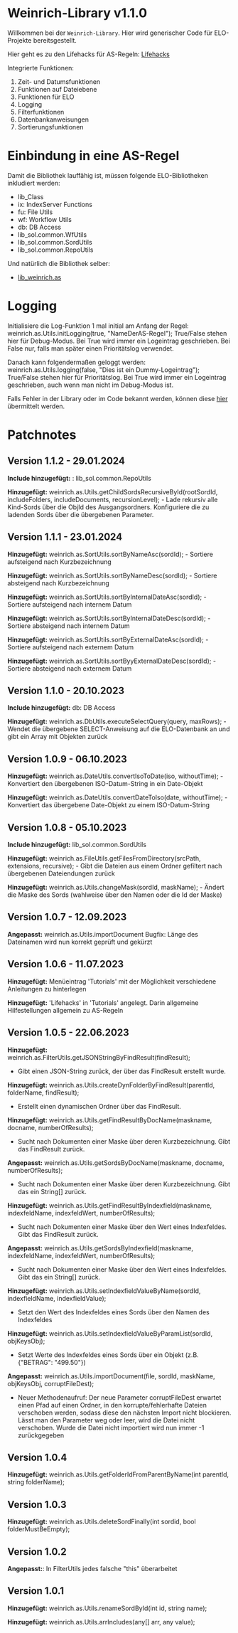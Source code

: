 # Weinrich-Library v1.1.0

Willkommen bei der `Weinrich-Library`. Hier wird generischer Code für ELO-Projekte bereitsgestellt.

Hier geht es zu den Lifehacks für AS-Regeln: <a href="https://ekweinrich.github.io/Weinrich-Library/tutorial-Lifehacks.html">Lifehacks</a>

Integrierte Funktionen:

1. Zeit- und Datumsfunktionen
2. Funktionen auf Dateiebene
3. Funktionen für ELO
4. Logging
5. Filterfunktionen
6. Datenbankanweisungen
6. Sortierungsfunktionen

# Einbindung in eine AS-Regel

Damit die Bibliothek lauffähig ist, müssen folgende ELO-Bibliotheken inkludiert werden:

- lib_Class
- ix: IndexServer Functions
- fu: File Utils
- wf: Workflow Utils
- db: DB Access
- lib_sol.common.WfUtils
- lib_sol.common.SordUtils
- lib_sol.common.RepoUtils

Und natürlich die Bibliothek selber:

- <a href="https://ekweinrich.github.io/Weinrich-Library/lib_weinrich.as.js.html">lib_weinrich.as</a>

# Logging

Initialisiere die Log-Funktion 1 mal initial am Anfang der Regel:
weinrich.as.Utils.initLogging(true, "NameDerAS-Regel");
True/False stehen hier für Debug-Modus. Bei True wird immer ein Logeintrag geschrieben. Bei False nur, falls man später einen Prioritätslog verwendet.

Danach kann folgendermaßen geloggt werden:
weinrich.as.Utils.logging(false, "Dies ist ein Dummy-Logeintrag");
True/False stehen hier für Prioritätslog. Bei True wird immer ein Logeintrag geschrieben, auch wenn man nicht im Debug-Modus ist.
 

Falls Fehler in der Library oder im Code bekannt werden, können diese <a href="https://github.com/ekWeinrich/Weinrich-Library/issues">hier</a> 
übermittelt werden.

# Patchnotes

## Version 1.1.2 - 29.01.2024

**Include hinzugefügt:**  : lib_sol.common.RepoUtils

**Hinzugefügt:** weinrich.as.Utils.getChildSordsRecursiveById(rootSordId, includeFolders, includeDocuments, recursionLevel);
    - Lade rekursiv alle Kind-Sords über die ObjId des Ausgangsordners. Konfiguriere die zu ladenden Sords über die übergebenen Parameter.

## Version 1.1.1 - 23.01.2024

**Hinzugefügt:** weinrich.as.SortUtils.sortByNameAsc(sordId);
    - Sortiere aufsteigend nach Kurzbezeichnung

**Hinzugefügt:** weinrich.as.SortUtils.sortByNameDesc(sordId);
    - Sortiere absteigend nach Kurzbezeichnung

**Hinzugefügt:** weinrich.as.SortUtils.sortByInternalDateAsc(sordId);
    - Sortiere aufsteigend nach internem Datum

**Hinzugefügt:** weinrich.as.SortUtils.sortByInternalDateDesc(sordId);
    - Sortiere absteigend nach internem Datum

**Hinzugefügt:** weinrich.as.SortUtils.sortByExternalDateAsc(sordId);
    - Sortiere aufsteigend nach externem Datum

**Hinzugefügt:** weinrich.as.SortUtils.sortByyExternalDateDesc(sordId);
    - Sortiere absteigend nach externem Datum

## Version 1.1.0 - 20.10.2023

**Include hinzugefügt:**  db: DB Access

**Hinzugefügt:** weinrich.as.DbUtils.executeSelectQuery(query, maxRows);
    - Wendet die übergebene SELECT-Anweisung auf die ELO-Datenbank an und gibt ein Array mit Objekten zurück

## Version 1.0.9 - 06.10.2023

**Hinzugefügt:** weinrich.as.DateUtils.convertIsoToDate(iso, withoutTime);
    - Konvertiert den übergebenen ISO-Datum-String in ein Date-Objekt

**Hinzugefügt:** weinrich.as.DateUtils.convertDateToIso(date, withoutTime);
    - Konvertiert das übergebene Date-Objekt zu einem ISO-Datum-String

## Version 1.0.8 - 05.10.2023

**Include hinzugefügt:**  lib_sol.common.SordUtils

**Hinzugefügt:** weinrich.as.FileUtils.getFilesFromDirectory(srcPath, extensions, recursive);
    - Gibt die Dateien aus einem Ordner gefiltert nach übergebenen Dateiendungen zurück

**Hinzugefügt:** weinrich.as.Utils.changeMask(sordId, maskName);
    - Ändert die Maske des Sords (wahlweise über den Namen oder die Id der Maske)

## Version 1.0.7 - 12.09.2023

**Angepasst:** weinrich.as.Utils.importDocument Bugfix: Länge des Dateinamen wird nun korrekt geprüft und gekürzt

## Version 1.0.6 - 11.07.2023

**Hinzugefügt:** Menüeintrag 'Tutorials' mit der Möglichkeit verschiedene Anleitungen zu hinterlegen

**Hinzugefügt:** 'Lifehacks' in 'Tutorials' angelegt. Darin allgemeine Hilfestellungen allgemein zu AS-Regeln

## Version 1.0.5 - 22.06.2023

**Hinzugefügt:** weinrich.as.FilterUtils.getJSONStringByFindResult(findResult);
- Gibt einen JSON-String zurück, der über das FindResult erstellt wurde.

**Hinzugefügt:** weinrich.as.Utils.createDynFolderByFindResult(parentId, folderName, findResult);
- Erstellt einen dynamischen Ordner über das FindResult.

**Hinzugefügt:** weinrich.as.Utils.getFindResultByDocName(maskname, docname, numberOfResults);
- Sucht nach Dokumenten einer Maske über deren Kurzbezeichnung. Gibt das FindResult zurück.

**Angepasst:** weinrich.as.Utils.getSordsByDocName(maskname, docname, numberOfResults);
- Sucht nach Dokumenten einer Maske über deren Kurzbezeichnung. Gibt das ein String[] zurück.

**Hinzugefügt:** weinrich.as.Utils.getFindResultByIndexfield(maskname, indexfeldName, indexfeldWert, numberOfResults);
- Sucht nach Dokumenten einer Maske über den Wert eines Indexfeldes. Gibt das FindResult zurück.

**Angepasst:** weinrich.as.Utils.getSordsByIndexfield(maskname, indexfeldName, indexfeldWert, numberOfResults);
- Sucht nach Dokumenten einer Maske über den Wert eines Indexfeldes. Gibt das ein String[] zurück.

**Hinzugefügt:** weinrich.as.Utils.setIndexfieldValueByName(sordId, indexfieldName, indexfieldValue);
- Setzt den Wert des Indexfeldes eines Sords über den Namen des Indexfeldes

**Hinzugefügt:** weinrich.as.Utils.setIndexfieldValueByParamList(sordId, objKeysObj);
- Setzt Werte des Indexfeldes eines Sords über ein Objekt (z.B. {"BETRAG": "499.50"})

**Angepasst:** weinrich.as.Utils.importDocument(file, sordId, maskName, objKeysObj, corruptFileDest);
- Neuer Methodenaufruf: Der neue Parameter corruptFileDest erwartet einen Pfad auf einen Ordner, in den korrupte/fehlerhafte Dateien verschoben werden,
sodass diese den nächsten Import nicht blockieren. Lässt man den Parameter weg oder leer, wird die Datei nicht verschoben. Wurde die Datei nicht importiert wird nun immer -1 zurückgegeben

## Version 1.0.4

**Hinzugefügt:** weinrich.as.Utils.getFolderIdFromParentByName(int parentId, string folderName);

## Version 1.0.3

**Hinzugefügt:** weinrich.as.Utils.deleteSordFinally(int sordid, bool folderMustBeEmpty);

## Version 1.0.2

**Angepasst:**: In FilterUtils jedes falsche "this" überarbeitet

## Version 1.0.1

**Hinzugefügt:** weinrich.as.Utils.renameSordById(int id, string name);

**Hinzugefügt:** weinrich.as.Utils.arrIncludes(any[] arr, any value);